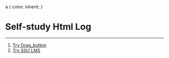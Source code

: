 <!DOCTYPE html>
<html lang="en">
<head>
    <meta charset="UTF-8">
    <meta name="viewport" content="width=device-width, initial-scale=1.0">
a {
  color: inherit;
}
</head>
<body>
    <h1>Self-study Html Log</h1>
    <hr>
    <ol>
        <li>
            <a href = "https://vedeir156.github.io/html5/drag_button.html" target="_blank">  Try Drag_button </a>
        </li>
        <li>
            <a href = "https://vedeir156.github.io/html5/ssu-lms.html" target="_blank"> Try SSU LMS </a>
        </li>
    </ol>
        
</body>
</html>
